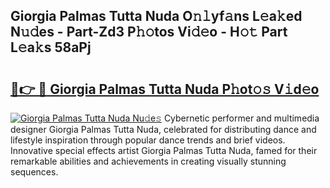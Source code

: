 ## Giorgia Palmas Tutta Nuda O𝚗𝚕yf𝚊ns L𝚎a𝚔ed N𝚞𝚍es - Part-Zd3 P𝚑𝚘tos Vi𝚍𝚎o - H𝚘𝚝 Part L𝚎a𝚔s 58aPj

# <h2><a href="http://kfbppin.oniu.top/?m=Giorgia+Palmas+Tutta+Nuda">🔗👉 🔴 Giorgia Palmas Tutta Nuda P𝚑ot𝚘𝚜 V𝚒d𝚎o</a></h2>

[![Giorgia Palmas Tutta Nuda Nu𝚍e𝚜](https://i.imgur.com/0qMVB7G.gif)](http://kfbppin.oniu.top/?m=Giorgia+Palmas+Tutta+Nuda)
Cybernetic performer and multimedia designer Giorgia Palmas Tutta Nuda, celebrated for distributing dance and lifestyle inspiration through popular dance trends and brief videos. Innovative special effects artist Giorgia Palmas Tutta Nuda, famed for their remarkable abilities and achievements in creating visually stunning sequences.  
